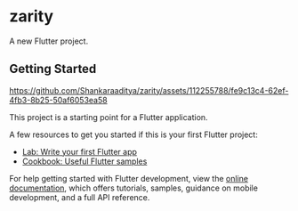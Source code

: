 # zarity

A new Flutter project.

## Getting Started

https://github.com/Shankaraaditya/zarity/assets/112255788/fe9c13c4-62ef-4fb3-8b25-50af6053ea58



This project is a starting point for a Flutter application.

A few resources to get you started if this is your first Flutter project:

- [Lab: Write your first Flutter app](https://docs.flutter.dev/get-started/codelab)
- [Cookbook: Useful Flutter samples](https://docs.flutter.dev/cookbook)

For help getting started with Flutter development, view the
[online documentation](https://docs.flutter.dev/), which offers tutorials,
samples, guidance on mobile development, and a full API reference.
